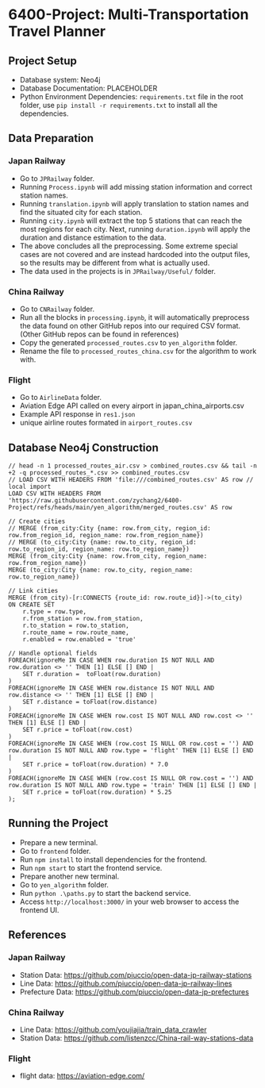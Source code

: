 # 6400-Project: Multi-Transportation Travel Planner

## Project Setup
 - Database system: Neo4j
 - Database Documentation: PLACEHOLDER
 - Python Environment Dependencies: `requirements.txt` file in the root folder, use `pip install -r requirements.txt` to install all the dependencies.

## Data Preparation

### Japan Railway
 - Go to `JPRailway` folder.
 - Running `Process.ipynb` will add missing station information and correct station names.
 - Running `translation.ipynb` will apply translation to station names and find the situated city for each station.
 - Running `city.ipynb` will extract the top 5 stations that can reach the most regions for each city. Next, running `duration.ipynb` will apply the duration and distance estimation to the data.
 - The above concludes all the preprocessing. Some extreme special cases are not covered and are instead hardcoded into the output files, so the results may be different from what is actually used.
 - The data used in the projects is in `JPRailway/Useful/` folder.
### China Railway
 - Go to `CNRailway` folder.
 - Run all the blocks in `processing.ipynb`, it will automatically preprocess the data found on other GitHub repos into our required CSV format. (Other GitHub repos can be found in references)
 - Copy the generated `processed_routes.csv` to `yen_algorithm` folder.
 - Rename the file to `processed_routes_china.csv` for the algorithm to work with.

### Flight
- Go to `AirlineData` folder.
- Aviation Edge API called on every airport in japan_china_airports.csv
- Example API response in `res1.json`
- unique airline routes formated in `airport_routes.csv`

## Database Neo4j Construction
~~~
// head -n 1 processed_routes_air.csv > combined_routes.csv && tail -n +2 -q processed_routes_*.csv >> combined_routes.csv
// LOAD CSV WITH HEADERS FROM 'file:///combined_routes.csv' AS row // local import
LOAD CSV WITH HEADERS FROM 'https://raw.githubusercontent.com/zychang2/6400-Project/refs/heads/main/yen_algorithm/merged_routes.csv' AS row

// Create cities
// MERGE (from_city:City {name: row.from_city, region_id: row.from_region_id, region_name: row.from_region_name})
// MERGE (to_city:City {name: row.to_city, region_id: row.to_region_id, region_name: row.to_region_name})
MERGE (from_city:City {name: row.from_city, region_name: row.from_region_name})
MERGE (to_city:City {name: row.to_city, region_name: row.to_region_name})

// Link cities
MERGE (from_city)-[r:CONNECTS {route_id: row.route_id}]->(to_city)
ON CREATE SET 
    r.type = row.type,
    r.from_station = row.from_station,
    r.to_station = row.to_station,
    r.route_name = row.route_name,
    r.enabled = row.enabled = 'true'

// Handle optional fields
FOREACH(ignoreMe IN CASE WHEN row.duration IS NOT NULL AND row.duration <> '' THEN [1] ELSE [] END |
    SET r.duration =  toFloat(row.duration)
)
FOREACH(ignoreMe IN CASE WHEN row.distance IS NOT NULL AND row.distance <> '' THEN [1] ELSE [] END |
    SET r.distance = toFloat(row.distance)
)
FOREACH(ignoreMe IN CASE WHEN row.cost IS NOT NULL AND row.cost <> '' THEN [1] ELSE [] END |
    SET r.price = toFloat(row.cost)
)
FOREACH(ignoreMe IN CASE WHEN (row.cost IS NULL OR row.cost = '') AND row.duration IS NOT NULL AND row.type = 'flight' THEN [1] ELSE [] END |
    SET r.price = toFloat(row.duration) * 7.0
)
FOREACH(ignoreMe IN CASE WHEN (row.cost IS NULL OR row.cost = '') AND row.duration IS NOT NULL AND row.type = 'train' THEN [1] ELSE [] END |
    SET r.price = toFloat(row.duration) * 5.25
);
~~~

## Running the Project
 - Prepare a new terminal.
 - Go to `frontend` folder.
 - Run `npm install` to install dependencies for the frontend.
 - Run `npm start` to start the frontend service.
 - Prepare another new terminal.
 - Go to `yen_algorithm` folder.
 - Run `python .\paths.py` to start the backend service.
 - Access `http://localhost:3000/` in your web browser to access the frontend UI.

## References

### Japan Railway
 - Station Data: https://github.com/piuccio/open-data-jp-railway-stations
 - Line Data: https://github.com/piuccio/open-data-jp-railway-lines
 - Prefecture Data: https://github.com/piuccio/open-data-jp-prefectures
### China Railway
 - Line Data: https://github.com/youjiajia/train_data_crawler
 - Station Data: https://github.com/listenzcc/China-rail-way-stations-data

### Flight
 - flight data: https://aviation-edge.com/
